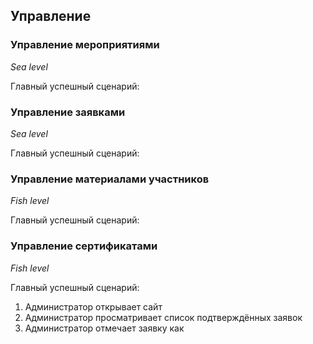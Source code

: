 ## Управление

### Управление мероприятиями
*Sea level*

Главный успешный сценарий:

### Управление заявками
*Sea level*

Главный успешный сценарий:

### Управление материалами участников
*Fish level*

Главный успешный сценарий:

### Управление сертификатами
*Fish level*

Главный успешный сценарий:
1. Администратор открывает сайт
2. Администратор просматривает список подтверждённых заявок
3. Администратор отмечает заявку как